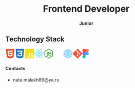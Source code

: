 <h1 align="center">Frontend Developer</h1>
<h4 align="center">Junior</h4>
<h2 align="left">Technology Stack</h2>
<img src="https://github.com/MalakhN/MalakhN/blob/main/html5.svg" height="30" align="left"/>
<img src="https://github.com/MalakhN/MalakhN/blob/main/css3.svg" height="30" align="left"/>
<img src="https://github.com/MalakhN/MalakhN/blob/main/javascript.svg" height="30" align="left"/>
<img src="https://github.com/MalakhN/MalakhN/blob/main/react.svg" height="30" align="left"/>
<img alt="Node.js" src="https://github.com/MalakhN/MalakhN/blob/main/nodedotjs.svg" height="30" align="left"/>
<picture>
  <source media="(prefers-color-scheme: light)" srcset="https://github.com/MalakhN/MalakhN/blob/main/express-light-mode.svg">
  <source media="(prefers-color-scheme: dark)" srcset="https://github.com/MalakhN/MalakhN/blob/main/express-dark-mode.svg">
  <img alt="Express" src="https://github.com/MalakhN/MalakhN/blob/main/express-dark-mode.svg" height="30" align="left"/>
</picture>
<img src="https://github.com/MalakhN/MalakhN/blob/main/webpack.svg" height="30" align="left"/>
<img src="https://github.com/MalakhN/MalakhN/blob/main/git.svg" height="30" align="left"/>
<img src="https://github.com/MalakhN/MalakhN/blob/main/Figma-Icon.svg" height="30" align="left"/> <br> <br>
<h4 align="left">Contacts</h4>
<ul>
  <li>nata.malakh89@ya.ru</li>
</ul>



<!--
**MalakhN/MalakhN** is a ✨ _special_ ✨ repository because its `README.md` (this file) appears on your GitHub profile.

Here are some ideas to get you started:

- 🔭 I’m currently working on ...
- 🌱 I’m currently learning ...
- 👯 I’m looking to collaborate on ...
- 🤔 I’m looking for help with ...
- 💬 Ask me about ...
- 📫 How to reach me: ...
- 😄 Pronouns: ...
- ⚡ Fun fact: ...


<h1 align="center">Hi there, I'm <a href="https://.ru/" target="_blank">Daniil</a> 
<img src="https://github.com/blackcater/blackcater/raw/main/images/Hi.gif" height="32"/></h1>
<h3 align="center">Computer science student, IT news writer from Russia 🇷🇺</h3>
[![Typing SVG](https://readme-typing-svg.herokuapp.com?color=%2336BCF7&lines=Computer+science+student)](https://git.io/typing-svg)
-->
